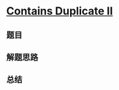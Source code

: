 # [Contains Duplicate II](https://leetcode.com/problems/contains-duplicate-ii/)

## 题目


## 解题思路


## 总结


